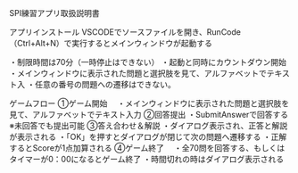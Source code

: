 SPI練習アプリ取扱説明書

アプリインストール
VSCODEでソースファイルを開き、RunCode（Ctrl+Alt+N）で実行するとメインウィンドウが起動する

・制限時間は70分（一時停止はできない）
・起動と同時にカウントダウン開始
・メインウィンドウに表示された問題と選択肢を見て、アルファベットでテキスト入
・任意の番号の問題への遷移はできない。


ゲームフロー
➀ゲーム開始
　・メインウィンドウに表示された問題と選択肢を見て、アルファベットでテキスト入力
➁回答提出
  ・SubmitAnswerで回答する
  ※未回答でも提出可能
➂答え合わせ＆解説
  ・ダイアログ表示され、正答と解説が表示される
  ・「OK」を押すとダイアログが閉じて次の問題へ遷移する
  ・正解するとScoreが1点加算される
➃ゲーム終了
　・全70問を回答する、もしくはタイマーが0：00になるとゲーム終了
  ・時間切れの時はダイアログ表示される
  

